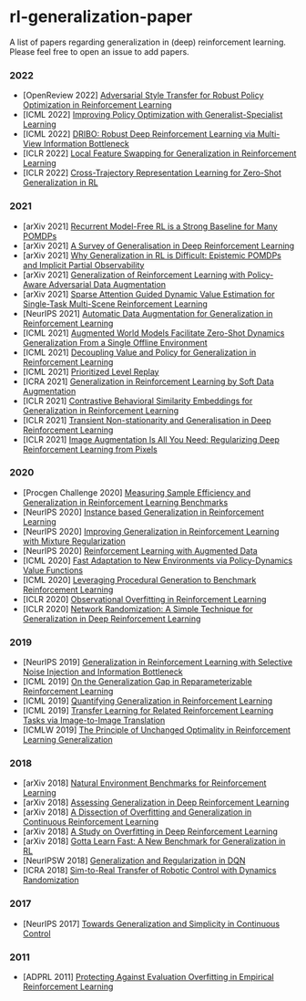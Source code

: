 # rl-generalization-paper
A list of papers regarding generalization in (deep) reinforcement learning. Please feel free to open an issue to add papers.

### 2022

* [OpenReview 2022] [Adversarial Style Transfer for Robust Policy Optimization in Reinforcement Learning](https://openreview.net/forum?id=S0NsaRIxvQ)
* [ICML 2022] [Improving Policy Optimization with Generalist-Specialist Learning](https://arxiv.org/abs/2206.12984)
* [ICML 2022] [DRIBO: Robust Deep Reinforcement Learning via Multi-View Information Bottleneck](https://arxiv.org/abs/2102.13268)
* [ICLR 2022] [Local Feature Swapping for Generalization in Reinforcement Learning](https://arxiv.org/abs/2204.06355)
* [ICLR 2022] [Cross-Trajectory Representation Learning for Zero-Shot Generalization in RL](https://arxiv.org/abs/2106.02193)

### 2021

* [arXiv 2021] [Recurrent Model-Free RL is a Strong Baseline for Many POMDPs](https://arxiv.org/abs/2110.05038)
* [arXiv 2021] [A Survey of Generalisation in Deep Reinforcement Learning](https://arxiv.org/abs/2111.09794)
* [arXiv 2021] [Why Generalization in RL is Difficult: Epistemic POMDPs and Implicit Partial Observability](https://arxiv.org/abs/2107.06277)
* [arXiv 2021] [Generalization of Reinforcement Learning with Policy-Aware Adversarial Data Augmentation](https://arxiv.org/abs/2106.15587)
* [arXiv 2021] [Sparse Attention Guided Dynamic Value Estimation for Single-Task Multi-Scene Reinforcement Learning](https://arxiv.org/abs/2102.07266)
* [NeurIPS 2021] [Automatic Data Augmentation for Generalization in Reinforcement Learning](https://arxiv.org/abs/2006.12862)
* [ICML 2021] [Augmented World Models Facilitate Zero-Shot Dynamics Generalization From a Single Offline Environment](https://arxiv.org/abs/2104.05632)
* [ICML 2021] [Decoupling Value and Policy for Generalization in Reinforcement Learning](https://arxiv.org/abs/2102.10330)
* [ICML 2021] [Prioritized Level Replay](https://arxiv.org/abs/2010.03934)
* [ICRA 2021] [Generalization in Reinforcement Learning by Soft Data Augmentation](https://arxiv.org/abs/2011.13389)
* [ICLR 2021] [Contrastive Behavioral Similarity Embeddings for Generalization in Reinforcement Learning](https://arxiv.org/abs/2101.05265)
* [ICLR 2021] [Transient Non-stationarity and Generalisation in Deep Reinforcement Learning](https://arxiv.org/abs/2006.05826)
* [ICLR 2021] [Image Augmentation Is All You Need: Regularizing Deep Reinforcement Learning from Pixels](https://arxiv.org/abs/2004.13649)

### 2020

* [Procgen Challenge 2020] [Measuring Sample Efficiency and Generalization in Reinforcement Learning Benchmarks](https://arxiv.org/abs/2103.15332)
* [NeurIPS 2020] [Instance based Generalization in Reinforcement Learning](https://arxiv.org/abs/2011.01089)
* [NeurIPS 2020] [Improving Generalization in Reinforcement Learning with Mixture Regularization](https://arxiv.org/abs/2010.10814)
* [NeurIPS 2020] [Reinforcement Learning with Augmented Data](https://arxiv.org/abs/2004.14990)
* [ICML 2020] [Fast Adaptation to New Environments via Policy-Dynamics Value Functions](https://arxiv.org/abs/2007.02879)
* [ICML 2020] [Leveraging Procedural Generation to Benchmark Reinforcement Learning](https://arxiv.org/abs/1912.01588)
* [ICLR 2020] [Observational Overfitting in Reinforcement Learning](https://arxiv.org/abs/1912.02975)
* [ICLR 2020] [Network Randomization: A Simple Technique for Generalization in Deep Reinforcement Learning](https://arxiv.org/abs/1910.05396)

### 2019
* [NeurIPS 2019] [Generalization in Reinforcement Learning with Selective Noise Injection and Information Bottleneck](https://arxiv.org/abs/1910.12911)
* [ICML 2019] [On the Generalization Gap in Reparameterizable Reinforcement Learning](https://arxiv.org/abs/1905.12654)
* [ICML 2019] [Quantifying Generalization in Reinforcement Learning](https://arxiv.org/abs/1812.02341)
* [ICML 2019] [Transfer Learning for Related Reinforcement Learning Tasks via Image-to-Image Translation](https://arxiv.org/abs/1806.07377)
* [ICMLW 2019] [The Principle of Unchanged Optimality in Reinforcement Learning Generalization](https://arxiv.org/abs/1906.00336)

### 2018
* [arXiv 2018] [Natural Environment Benchmarks for Reinforcement Learning](https://arxiv.org/abs/1811.06032)
* [arXiv 2018] [Assessing Generalization in Deep Reinforcement Learning](https://arxiv.org/abs/1810.12282)
* [arXiv 2018] [A Dissection of Overfitting and Generalization in Continuous Reinforcement Learning](https://arxiv.org/abs/1806.07937)
* [arXiv 2018] [A Study on Overfitting in Deep Reinforcement Learning](https://arxiv.org/abs/1804.06893)
* [arXiv 2018] [Gotta Learn Fast: A New Benchmark for Generalization in RL](https://arxiv.org/abs/1804.03720)
* [NeurIPSW 2018] [Generalization and Regularization in DQN](https://arxiv.org/abs/1810.00123)
* [ICRA 2018] [Sim-to-Real Transfer of Robotic Control with Dynamics Randomization](https://arxiv.org/abs/1710.06537)

### 2017
* [NeurIPS 2017] [Towards Generalization and Simplicity in Continuous Control](https://arxiv.org/abs/1703.02660)

### 2011
* [ADPRL 2011] [Protecting Against Evaluation Overfitting in Empirical Reinforcement Learning](https://www.cs.utexas.edu/users/ai-lab/pubs/ADPRL11-shimon.pdf)
